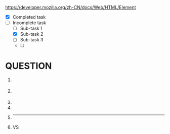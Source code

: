 https://developer.mozilla.org/zh-CN/docs/Web/HTML/Element

- [x] Completed task
- [ ] Incomplete task
    - [ ] Sub-task 1
    - [x] Sub-task 2
    - [ ] Sub-task 3
    - [ ]
# QUESTION

1. <hgroup>
2. <section>
3. <time>
4. <abbr>
5. <hr>
6. <section> VS <div>
